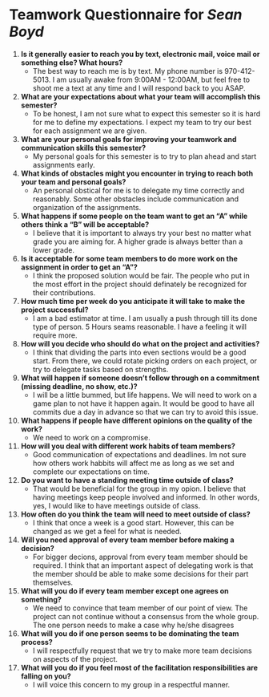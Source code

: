 # Teamwork Questionnaire for _Sean Boyd_

1. __Is it generally easier to reach you by text, electronic mail, voice mail or something else?  What hours?__ 
   * The best way to reach me is by text. My phone number is 970-412-5013. I am usually awake from 9:00AM - 12:00AM, but feel free to shoot me a text at any time and I will respond back to you ASAP.
1. __What are your expectations about what your team will accomplish this semester?__ 
   * To be honest, I am not sure what to expect this semester so it is hard for me to define my expectations. I expect my team to try our best for each assignment we are given.
1. __What are your personal goals for improving your teamwork and communication skills this semester?__ 
   * My personal goals for this semester is to try to plan ahead and start assignments early.
1. __What kinds of obstacles might you encounter in trying to reach both your team and personal goals?__ 
   * An personal obstical for me is to delegate my time correctly and reasonably. Some other obstacles include communication and organization of the assignments.
1. __What happens if some people on the team want to get an “A” while others think a “B” will be acceptable?__ 
   * I believe that it is important to always try your best no matter what grade you are aiming for. A higher grade is always better than a lower grade. 
1. __Is it acceptable for some team members to do more work on the assignment in order to get an “A”?__ 
   * I think the proposed solution would be fair. The people who put in the most effort in the project should definately be recognized for their contributions.
1. __How much time per week do you anticipate it will take to make the project successful?__ 
   * I am a bad estimator at time. I am usually a push through till its done type of person. 5 Hours seams reasonable. I have a feeling it will require more.
1. __How will you decide who should do what on the project and activities?__ 
   * I think that dividing the parts into even sections would be a good start. From there, we could rotate picking orders on each project, or try to delegate tasks based on strengths.
1. __What will happen if someone doesn’t follow through on a commitment (missing deadline, no show, etc.)?__ 
   * I will be a little bummed, but life happens. We will need to work on a game plan to not have it happen again. It would be good to have all commits due a day in advance so that we can try to avoid this issue.
1. __What happens if people have different opinions on the quality of the work?__ 
   * We need to work on a compromise.
1. __How will you deal with different work habits of team members?__ 
   * Good communication of expectations and deadlines. Im not sure how others work habbits will affect me as long as we set and complete our expectations on time.
1. __Do you want to have a standing meeting time outside of class?__ 
   * That would be beneficial for the group in my opion. I believe that having meetings keep people involved and informed. In other words, yes, I would like to have meetings outside of class.
1. __How often do you think the team will need to meet outside of class?__ 
   * I think that once a week is a good start. However, this can be changed as we get a feel for what is needed.
1. __Will you need approval of every team member before making a decision?__ 
   * For bigger decions, approval from every team member should be required. I think that an important aspect of delegating work is that the member should be able to make some decisions for their part themselves. 
1. __What will you do if every team member except one agrees on something?__ 
   * We need to convince that team member of our point of view. The project can not continue without a consensus from the whole group. The one person needs to make a case why he/she disagrees
1. __What will you do if one person seems to be dominating the team process?__ 
   * I will respectfully request that we try to make more team decisions on aspects of the project.
1. __What will you do if you feel most of the facilitation responsibilities are falling on you?__ 
   * I will voice this concern to my group in a respectful manner.

